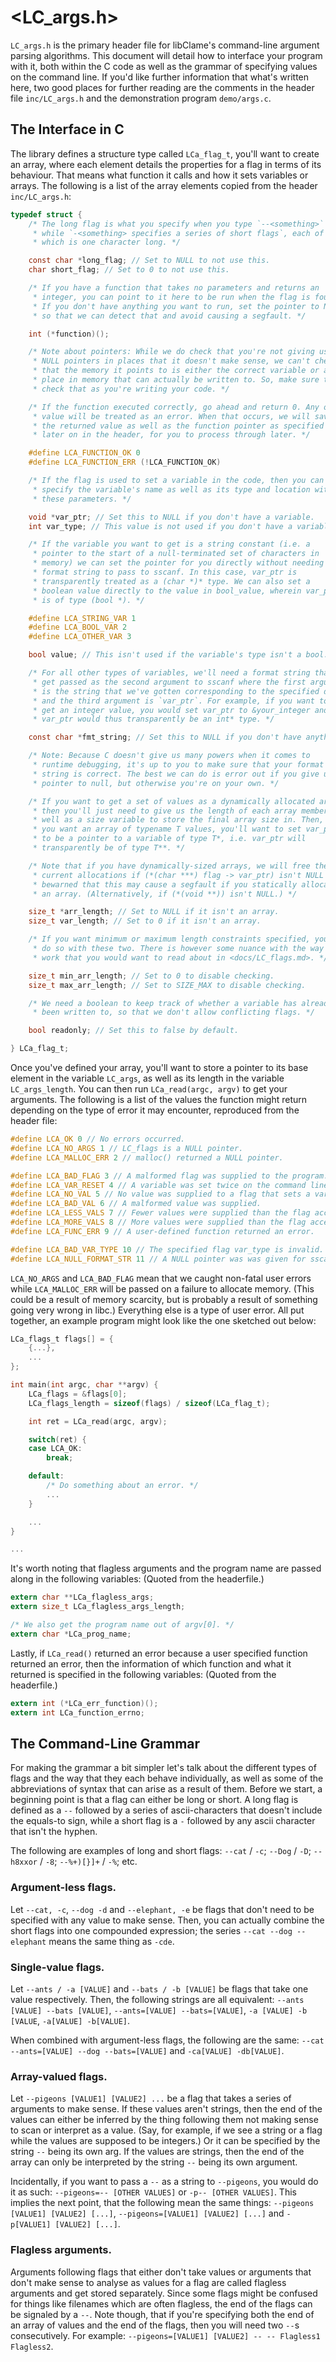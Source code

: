 # <LC_args.h>

`LC_args.h` is the primary header file for libClame's command-line argument parsing algorithms. This document will detail how to interface your program with it, both within the C code as well as the grammar of specifying values on the command line. If you'd like further information that what's written here, two good places for further reading are the comments in the header file `inc/LC_args.h` and the demonstration program `demo/args.c`.

## The Interface in C

The library defines a structure type called `LCa_flag_t`, you'll want to create an array, where each element details the properties for a flag in terms of its behaviour. That means what function it calls and how it sets variables or arrays. The following is a list of the array elements copied from the header `inc/LC_args.h`:

```c
typedef struct {
	/* The long flag is what you specify when you type `--<something>`
	 * while `-<something> specifies a series of short flags`, each of
	 * which is one character long. */

	const char *long_flag; // Set to NULL to not use this.
	char short_flag; // Set to 0 to not use this.

	/* If you have a function that takes no parameters and returns an
	 * integer, you can point to it here to be run when the flag is found.
	 * If you don't have anything you want to run, set the pointer to NULL
	 * so that we can detect that and avoid causing a segfault. */

	int (*function)();

	/* Note about pointers: While we do check that you're not giving us
	 * NULL pointers in places that it doesn't make sense, we can't check
	 * that the memory it points to is either the correct variable or a
	 * place in memory that can actually be written to. So, make sure to
	 * check that as you're writing your code. */

	/* If the function executed correctly, go ahead and return 0. Any other
	 * value will be treated as an error. When that occurs, we will save
	 * the returned value as well as the function pointer as specified
	 * later on in the header, for you to process through later. */

	#define LCA_FUNCTION_OK 0
	#define LCA_FUNCTION_ERR (!LCA_FUNCTION_OK)

	/* If the flag is used to set a variable in the code, then you can
	 * specify the variable's name as well as its type and location with
	 * these parameters. */

	void *var_ptr; // Set this to NULL if you don't have a variable.
	int var_type; // This value is not used if you don't have a variable.

	/* If the variable you want to get is a string constant (i.e. a
	 * pointer to the start of a null-terminated set of characters in
	 * memory) we can set the pointer for you directly without needing a
	 * format string to pass to sscanf. In this case, var_ptr is
	 * transparently treated as a (char *)* type. We can also set a
	 * boolean value directly to the value in bool_value, wherein var_ptr
	 * is of type (bool *). */

	#define LCA_STRING_VAR 1
	#define LCA_BOOL_VAR 2
	#define LCA_OTHER_VAR 3

	bool value; // This isn't used if the variable's type isn't a bool.

	/* For all other types of variables, we'll need a format string that'll
	 * get passed as the second argument to sscanf where the first argument
	 * is the string that we've gotten corresponding to the specified data
	 * and the third argument is `var_ptr`. For example, if you want to
	 * get an integer value, you would set var_ptr to &your_integer and
	 * var_ptr would thus transparently be an int* type. */

	const char *fmt_string; // Set this to NULL if you don't have anything.

	/* Note: Because C doesn't give us many powers when it comes to
	 * runtime debugging, it's up to you to make sure that your format
	 * string is correct. The best we can do is error out if you give us a
	 * pointer to null, but otherwise you're on your own. */

	/* If you want to get a set of values as a dynamically allocated array
	 * then you'll just need to give us the length of each array member as
	 * well as a size variable to store the final array size in. Then, if
	 * you want an array of typename T values, you'll want to set var_ptr
	 * to be a pointer to a variable of type T*, i.e. var_ptr will
	 * transparently be of type T**. */

	/* Note that if you have dynamically-sized arrays, we will free the
	 * current allocations if (*(char ***) flag -> var_ptr) isn't NULL so
	 * bewarned that this may cause a segfault if you statically allocate
	 * an array. (Alternatively, if (*(void **)) isn't NULL.) */

	size_t *arr_length; // Set to NULL if it isn't an array.
	size_t var_length; // Set to 0 if it isn't an array.

	/* If you want minimum or maximum length constraints specified, you can
	 * do so with these two. There is however some nuance with the way they
	 * work that you would want to read about in <docs/LC_flags.md>. */

	size_t min_arr_length; // Set to 0 to disable checking.
	size_t max_arr_length; // Set to SIZE_MAX to disable checking.

	/* We need a boolean to keep track of whether a variable has already
	 * been written to, so that we don't allow conflicting flags. */

	bool readonly; // Set this to false by default.

} LCa_flag_t;
```

Once you've defined your array, you'll want to store a pointer to its base element in the variable `LC_args`, as well as its length in the variable `LC_args_length`. You can then run `LCa_read(argc, argv)` to get your arguments. The following is a list of the values the function might return depending on the type of error it may encounter, reproduced from the header file:


```c
#define LCA_OK 0 // No errors occurred.
#define LCA_NO_ARGS 1 // LC_flags is a NULL pointer.
#define LCA_MALLOC_ERR 2 // malloc() returned a NULL pointer.

#define LCA_BAD_FLAG 3 // A malformed flag was supplied to the program.
#define LCA_VAR_RESET 4 // A variable was set twice on the command line.
#define LCA_NO_VAL 5 // No value was supplied to a flag that sets a variable.
#define LCA_BAD_VAL 6 // A malformed value was supplied.
#define LCA_LESS_VALS 7 // Fewer values were supplied than the flag accepts.
#define LCA_MORE_VALS 8 // More values were supplied than the flag accepts.
#define LCA_FUNC_ERR 9 // A user-defined function returned an error.

#define LCA_BAD_VAR_TYPE 10 // The specified flag var_type is invalid.
#define LCA_NULL_FORMAT_STR 11 // A NULL pointer was was given for sscanf.
```

`LCA_NO_ARGS` and `LCA_BAD_FLAG` mean that we caught non-fatal user errors while `LCA_MALLOC_ERR` will be passed on a failure to allocate memory. (This could be a result of memory scarcity, but is probably a result of something going very wrong in libc.) Everything else is a type of user error. All put together, an example program might look like the one sketched out below:

```c
LCa_flags_t flags[] = {
	{...},
	...
};

int main(int argc, char **argv) {
	LCa_flags = &flags[0];
	LCa_flags_length = sizeof(flags) / sizeof(LCa_flag_t);

	int ret = LCa_read(argc, argv);

	switch(ret) {
	case LCA_OK:
		break;

	default:
		/* Do something about an error. */
		...
	}

	...
}

...
```

It's worth noting that flagless arguments and the program name are passed along in the following variables: (Quoted from the headerfile.)

```c
extern char **LCa_flagless_args;
extern size_t LCa_flagless_args_length;

/* We also get the program name out of argv[0]. */
extern char *LCa_prog_name;
```

Lastly, if `LCa_read()` returned an error because a user specified function returned an error, then the information of which function and what it returned is specified in the following variables: (Quoted from the headerfile.)

```c
extern int (*LCa_err_function)();
extern int LCa_function_errno;
```

## The Command-Line Grammar

For making the grammar a bit simpler let's talk about the different types of flags and the way that they each behave individually, as well as some of the abbreviations of syntax that can arise as a result of them. Before we start, a beginning point is that a flag can either be long or short. A long flag is defined as a `--` followed by a series of ascii-characters that doesn't include the equals-to sign, while a short flag is a `-` followed by any ascii character that isn't the hyphen.

The following are examples of long and short flags: `--cat` / `-c`; `--Dog` / `-D`; `--h8xxor` / `-8`; `--%+)[}]+` / `-%`; etc.

### Argument-less flags.

Let `--cat, -c`, `--dog -d` and `--elephant, -e` be flags that don't need to be specified with any value to make sense. Then, you can actually combine the short flags into one compounded expression; the series `--cat --dog --elephant` means the same thing as `-cde`.

### Single-value flags.

Let `--ants / -a [VALUE]` and `--bats / -b [VALUE]` be flags that take one value respectively. Then, the following strings are all equivalent: `--ants [VALUE] --bats [VALUE]`, `--ants=[VALUE] --bats=[VALUE]`, `-a [VALUE] -b [VALUE`, `-a[VALUE] -b[VALUE]`.

When combined with argument-less flags, the following are the same: `--cat --ants=[VALUE] --dog --bats=[VALUE]` and `-ca[VALUE] -db[VALUE]`.

### Array-valued flags.

Let `--pigeons [VALUE1] [VALUE2] ...` be a flag that takes a series of arguments to make sense. If these values aren't strings, then the end of the values can either be inferred by the thing following them not making sense to scan or interpret as a value. (Say, for example, if we see a string or a flag while the values are supposed to be integers.) Or it can be specified by the string `--` being its own arg. If the values are strings, then the end of the array can only be interpreted by the string `--` being its own argument.

Incidentally, if you want to pass a `--` as a string to `--pigeons`, you would do it as such: `--pigeons=-- [OTHER VALUES]` or `-p-- [OTHER VALUES]`. This implies the next point, that the following mean the same things: `--pigeons [VALUE1] [VALUE2] [...]`, `--pigeons=[VALUE1] [VALUE2] [...]` and `-p[VALUE1] [VALUE2] [...]`.

### Flagless arguments.

Arguments following flags that either don't take values or arguments that don't make sense to analyse as values for a flag are called flagless arguments and get stored separately. Since some flags might be confused for things like filenames which are often flagless, the end of the flags can be signaled by a `--`. Note though, that if you're specifying both the end of an array of values and the end of the flags, then you will need two `--`s consecutively. For example: `--pigeons=[VALUE1] [VALUE2] -- -- Flagless1 Flagless2`.
